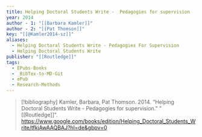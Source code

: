 ```yaml
---
title: Helping Doctoral Students Write -  Pedagogies for supervision
year: 2014
author - 1: "[[Barbara Kamler]]"
author - 2: "[[Pat Thomson]]"
key: "[[@Kamler2014-sz]]"
aliases:
  - Helping Doctoral Students Write - Pedagogies For Supervision
  - Helping Doctoral Students Write
publisher: "[[Routledge]]"
tags:
  - EPubs-Books
  - _BibTex-to-MD-Git
  - ePub
  - Research-Methods
---
```


> [!bibliography]
> Kamler, Barbara, Pat Thomson. 2014. “Helping Doctoral Students Write -  Pedagogies for supervision.” "[[Routledge]]". https://www.google.com/books/edition/Helping_Doctoral_Students_Write/tfkjAwAAQBAJ?hl=de&gbpv=0